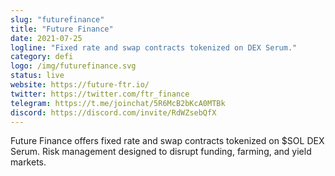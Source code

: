 ```yaml
---
slug: "futurefinance"
title: "Future Finance"
date: 2021-07-25
logline: "Fixed rate and swap contracts tokenized on DEX Serum."
category: defi
logo: /img/futurefinance.svg
status: live
website: https://future-ftr.io/
twitter: https://twitter.com/ftr_finance
telegram: https://t.me/joinchat/5R6McB2bKcA0MTBk
discord: https://discord.com/invite/RdWZsebQfX
---
```


Future Finance offers fixed rate and swap contracts tokenized on $SOL DEX Serum. Risk management designed to disrupt funding, farming, and yield markets.
